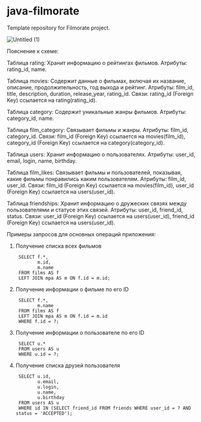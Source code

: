 # java-filmorate
Template repository for Filmorate project.

![Untitled (1)](https://github.com/user-attachments/assets/a97105c7-90ae-4fdb-9149-fad86bc5ae90)

Пояснение к схеме:

Таблица rating:
Хранит информацию о рейтингах фильмов. 
Атрибуты: rating_id, name.

Таблица movies:
Содержит данные о фильмах, включая их название, описание, продолжительность, год выхода и рейтинг.
Атрибуты: film_id, title, description, duration, release_year, rating_id.
Связи: rating_id (Foreign Key) ссылается на rating(rating_id).

Таблица category:
Содержит уникальные жанры фильмов.
Атрибуты: category_id, name.

Таблица film_category:
Связывает фильмы и жанры.
Атрибуты: film_id, category_id.
Связи: film_id (Foreign Key) ссылается на movies(film_id), category_id (Foreign Key) ссылается на category(category_id).

Таблица users:
Хранит информацию о пользователях.
Атрибуты: user_id, email, login, name, birthday.

Таблица film_likes:
Связывает фильмы и пользователей, показывая, какие фильмы понравились каким пользователям.
Атрибуты: film_id, user_id.
Связи: film_id (Foreign Key) ссылается на movies(film_id), user_id (Foreign Key) ссылается на users(user_id).

Таблица friendships:
Хранит информацию о дружеских связях между пользователями и статусе этих связей.
Атрибуты: user_id, friend_id, status.
Связи: user_id (Foreign Key) ссылается на users(user_id), friend_id (Foreign Key) ссылается на users(user_id).

Примеры запросов для основных операций приложения:

1. Получение списка всех фильмов
    
        SELECT f.*,
               m.id,
               m.name
        FROM films AS f
        LEFT JOIN mpa AS m ON f.id = m.id;
    
2. Получение информации о фильме по его ID
    
        SELECT f.*,
               m.name
        FROM films AS f
        LEFT JOIN mpa AS m ON f.id = m.id
        WHERE f.id = ?;
    
3. Получение информации о пользователе по его ID
        
        SELECT u.*
        FROM users AS u
        WHERE u.id = ?;

4. Получение списка друзей пользователя
    
        SELECT u.id,
               u.email,
               u.login,
               u.name,
               u.birthday
        FROM users AS u
        WHERE id IN (SELECT friend_id FROM friends WHERE user_id = ? AND status = 'ACCEPTED');
